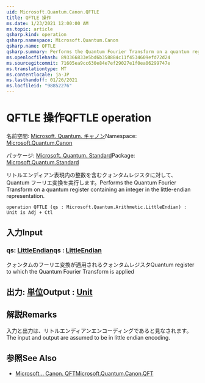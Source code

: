 ```yaml
---
uid: Microsoft.Quantum.Canon.QFTLE
title: QFTLE 操作
ms.date: 1/23/2021 12:00:00 AM
ms.topic: article
qsharp.kind: operation
qsharp.namespace: Microsoft.Quantum.Canon
qsharp.name: QFTLE
qsharp.summary: Performs the Quantum Fourier Transform on a quantum register containing an integer in the little-endian representation.
ms.openlocfilehash: 893366833e5bd6b358884c11f4534609efd72d24
ms.sourcegitcommit: 71605ea9cc630e84e7ef29027e1f0ea06299747e
ms.translationtype: MT
ms.contentlocale: ja-JP
ms.lasthandoff: 01/26/2021
ms.locfileid: "98852276"
---
```

# <a name="qftle-operation"></a><span data-ttu-id="aa64f-102">QFTLE 操作</span><span class="sxs-lookup"><span data-stu-id="aa64f-102">QFTLE operation</span></span>

<span data-ttu-id="aa64f-103">名前空間: [Microsoft. Quantum. キャノン](xref:Microsoft.Quantum.Canon)</span><span class="sxs-lookup"><span data-stu-id="aa64f-103">Namespace: [Microsoft.Quantum.Canon](xref:Microsoft.Quantum.Canon)</span></span>

<span data-ttu-id="aa64f-104">パッケージ: [Microsoft. Quantum. Standard](https://nuget.org/packages/Microsoft.Quantum.Standard)</span><span class="sxs-lookup"><span data-stu-id="aa64f-104">Package: [Microsoft.Quantum.Standard](https://nuget.org/packages/Microsoft.Quantum.Standard)</span></span>


<span data-ttu-id="aa64f-105">リトルエンディアン表現内の整数を含むクォンタムレジスタに対して、Quantum フーリエ変換を実行します。</span><span class="sxs-lookup"><span data-stu-id="aa64f-105">Performs the Quantum Fourier Transform on a quantum register containing an integer in the little-endian representation.</span></span>

```qsharp
operation QFTLE (qs : Microsoft.Quantum.Arithmetic.LittleEndian) : Unit is Adj + Ctl
```


## <a name="input"></a><span data-ttu-id="aa64f-106">入力</span><span class="sxs-lookup"><span data-stu-id="aa64f-106">Input</span></span>

### <a name="qs--littleendian"></a><span data-ttu-id="aa64f-107">qs: [LittleEndian](xref:Microsoft.Quantum.Arithmetic.LittleEndian)</span><span class="sxs-lookup"><span data-stu-id="aa64f-107">qs : [LittleEndian](xref:Microsoft.Quantum.Arithmetic.LittleEndian)</span></span>

<span data-ttu-id="aa64f-108">クォンタムのフーリエ変換が適用されるクォンタムレジスタ</span><span class="sxs-lookup"><span data-stu-id="aa64f-108">Quantum register to which the Quantum Fourier Transform is applied</span></span>



## <a name="output--unit"></a><span data-ttu-id="aa64f-109">出力: [単位](xref:microsoft.quantum.lang-ref.unit)</span><span class="sxs-lookup"><span data-stu-id="aa64f-109">Output : [Unit](xref:microsoft.quantum.lang-ref.unit)</span></span>



## <a name="remarks"></a><span data-ttu-id="aa64f-110">解説</span><span class="sxs-lookup"><span data-stu-id="aa64f-110">Remarks</span></span>

<span data-ttu-id="aa64f-111">入力と出力は、リトルエンディアンエンコーディングであると見なされます。</span><span class="sxs-lookup"><span data-stu-id="aa64f-111">The input and output are assumed to be in little endian encoding.</span></span>

## <a name="see-also"></a><span data-ttu-id="aa64f-112">参照</span><span class="sxs-lookup"><span data-stu-id="aa64f-112">See Also</span></span>

- [<span data-ttu-id="aa64f-113">Microsoft... Canon. QFT</span><span class="sxs-lookup"><span data-stu-id="aa64f-113">Microsoft.Quantum.Canon.QFT</span></span>](xref:Microsoft.Quantum.Canon.QFT)